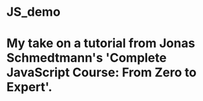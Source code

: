# JS_demo 

# My take on a tutorial from Jonas Schmedtmann's 'Complete JavaScript Course: From Zero to Expert'.
